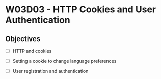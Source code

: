 # W03D03 - HTTP Cookies and User Authentication

## Objectives 
- [ ] HTTP and cookies
- [ ] Setting a cookie to change language preferences
- [ ] User registration and authentication

